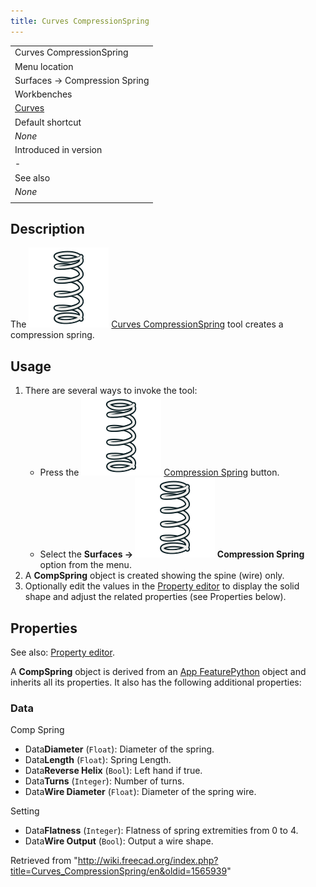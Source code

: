 ```yaml
---
title: Curves CompressionSpring
---
```


|                                                |
| ---------------------------------------------- |
| Curves CompressionSpring                       |
| Menu location                                  |
| Surfaces → Compression Spring                  |
| Workbenches                                    |
| [Curves](/Curves_Workbench "Curves Workbench") |
| Default shortcut                               |
| _None_                                         |
| Introduced in version                          |
| -                                              |
| See also                                       |
| _None_                                         |
|                                                |

## Description

The ![](/src/assets/images/Curves_CompressionSpring.svg) [Curves CompressionSpring](/Curves_CompressionSpring "Curves CompressionSpring") tool creates a compression spring.

## Usage

1. There are several ways to invoke the tool:
   - Press the ![](/src/assets/images/Curves_CompressionSpring.svg) [Compression Spring](/Curves_CompressionSpring "Curves CompressionSpring") button.
   - Select the **Surfaces → ![](/src/assets/images/Curves_CompressionSpring.svg) Compression Spring** option from the menu.
2. A **CompSpring** object is created showing the spine (wire) only.
3. Optionally edit the values in the [Property editor](/Property_editor "Property editor") to display the solid shape and adjust the related properties (see Properties below).

## Properties

See also: [Property editor](/Property_editor "Property editor").

A **CompSpring** object is derived from an [App FeaturePython](/App_FeaturePython "App FeaturePython") object and inherits all its properties. It also has the following additional properties:

### Data

Comp Spring

- Data**Diameter** (`Float`): Diameter of the spring.
- Data**Length** (`Float`): Spring Length.
- Data**Reverse Helix** (`Bool`): Left hand if true.
- Data**Turns** (`Integer`): Number of turns.
- Data**Wire Diameter** (`Float`): Diameter of the spring wire.

Setting

- Data**Flatness** (`Integer`): Flatness of spring extremities from 0 to 4.
- Data**Wire Output** (`Bool`): Output a wire shape.

Retrieved from "<http://wiki.freecad.org/index.php?title=Curves_CompressionSpring/en&oldid=1565939>"
